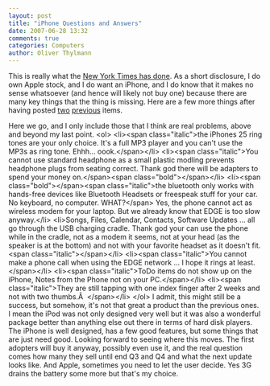 ```yaml
---
layout: post
title: "iPhone Questions and Answers"
date: 2007-06-28 13:32
comments: true
categories: Computers
author: Oliver Thylmann
---
```







This is really what the [New York Times has done](http://www.nytimes.com/2007/06/28/technology/circuits/28pogue.html?ei=5090&amp;en=6db6ecaa7a2c97d0&amp;ex=1340683200&amp;adxnnl=1&amp;partner=rssuserland&amp;emc=rss&amp;adxnnlx=1183036619-xnFHJwWw10RyASps6Y2V8w). As a short disclosure, I do own Apple stock, and I do want an iPhone, and I do know that it makes no sense whatsoever (and hence will likely not buy one) because there are many key things that the thing is missing. Here are a few more things after having posted [two](http://blog.thylmann.net/2007/01/11/unhyping-the-iphone/) [previous](http://blog.thylmann.net/2007/06/25/the-iphone-speaker-problem/) items.

Here we go, and I only include those that I think are real problems, above and beyond my last point.
&lt;ol&gt;
	&lt;li&gt;&lt;span class=&quot;italic&quot;&gt;the iPhones 25 ring tones are your only choice. It's a full MP3 player and you can't use the MP3s as ring tone. Ehhh... oook.&lt;/span&gt;&lt;/li&gt;
	&lt;li&gt;&lt;span class=&quot;italic&quot;&gt;You cannot use standard headphone as a small plastic modling prevents headphone plugs from seating correct. Thank god there will be adapters to spend your money on.&lt;/span&gt;&lt;span class=&quot;bold&quot;&gt;&lt;/span&gt;&lt;/li&gt;
	&lt;li&gt;&lt;span class=&quot;bold&quot;&gt;&lt;/span&gt;&lt;span class=&quot;italic&quot;&gt;the bluetooth only works with hands-free devices like Bluetooth Headsets or freespeak stuff for your car. No keyboard, no computer. WHAT?&lt;/span&gt; Yes, the phone cannot act as wireless modem for your laptop. But we already know that EDGE is too slow anyway.&lt;/li&gt;
	&lt;li&gt;Songs, Files, Calendar, Contacts, Software Updates ... all go through the USB charging cradle. Thank god your can use the phone while in the cradle, not as a modem it seems, not at your head (as the speaker is at the bottom) and not with your favorite headset as it doesn't fit.&lt;span class=&quot;italic&quot;&gt;&lt;/span&gt;&lt;/li&gt;
	&lt;li&gt;&lt;span class=&quot;italic&quot;&gt;You cannot make a phone call when using the EDGE network ... I hope it rings at least.
&lt;/span&gt;&lt;/li&gt;
	&lt;li&gt;&lt;span class=&quot;italic&quot;&gt;ToDo items do not show up on the iPhone, Notes from the Phone not on your PC.&lt;/span&gt;&lt;/li&gt;
	&lt;li&gt;&lt;span class=&quot;italic&quot;&gt;They are still tapping with one index finger after 2 weeks and not with two thumbs.Â  &lt;/span&gt;&lt;/li&gt;
&lt;/ol&gt;
I admit, this might still be a success, but somehow, it's not that great a product than the previous ones. I mean the iPod was not only designed very well but it was also a wonderful package better than anything else out there in terms of hard disk players. The iPhone is well designed, has a few good features, but some things that are just need good. Looking forward to seeing where this moves. The first adopters will buy it anyway, possibly even use it, and the real question comes how many they sell until end Q3 and Q4 and what the next update looks like. And Apple, sometimes you need to let the user decide. Yes 3G drains the battery some more but that's my choice.


